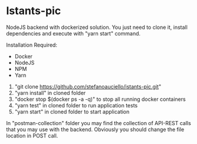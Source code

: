 # Istants-pic

NodeJS backend with dockerized solution.
You just need to clone it, install dependencies and execute with "yarn start" command.

Installation Required:
- Docker
- NodeJS
- NPM
- Yarn

1) "git clone https://github.com/stefanoauciello/istants-pic.git"
2) "yarn install" in cloned folder
3) "docker stop $(docker ps -a -q)" to stop all running docker containers
4) "yarn test" in cloned folder to run application tests
5) "yarn start" in cloned folder to start application

In "postman-collection" folder you may find the collection of API-REST calls that you may use with the backend. 
Obviously you should change the file location in POST call.